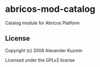 # abricos-mod-catalog

Catalog module for Abricos Platform


## License
Copyright (c) 2008 Alexander Kuzmin

Licensed under the GPLv2 license